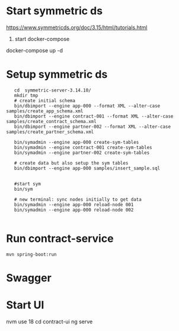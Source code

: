 
# Start symmetric ds
https://www.symmetricds.org/doc/3.15/html/tutorials.html

1. start docker-compose

docker-compose up -d

# Setup symmetric ds
```shell
   cd  symmetric-server-3.14.10/
   mkdir tmp
   # create initial schema
   bin/dbimport --engine app-000 --format XML --alter-case samples/create_app_schema.xml
   bin/dbimport --engine contract-001 --format XML --alter-case samples/create_contract_schema.xml
   bin/dbimport --engine partner-002 --format XML --alter-case samples/create_partner_schema.xml
   
   bin/symadmin --engine app-000 create-sym-tables
   bin/symadmin --engine contract-001 create-sym-tables
   bin/symadmin --engine partner-002 create-sym-tables
   
   # create data but also setup the sym tables
   bin/dbimport --engine app-000 samples/insert_sample.sql
   
   
   #start sym
   bin/sym
   
   # new terminal: sync nodes initially to get data
   bin/symadmin --engine app-000 reload-node 001
   bin/symadmin --engine app-000 reload-node 002
   
   ```

   # Run contract-service
   ```shell
   mvn spring-boot:run

   ```

# Swagger

# Start UI
nvm use 18
cd contract-ui
ng serve


